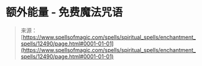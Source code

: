 <!--yml

category: 未分类

date: 2024-06-12 18:50:15

-->

# 额外能量 - 免费魔法咒语

> 来源：[https://www.spellsofmagic.com/spells/spiritual_spells/enchantment_spells/12490/page.html#0001-01-01](https://www.spellsofmagic.com/spells/spiritual_spells/enchantment_spells/12490/page.html#0001-01-01)

